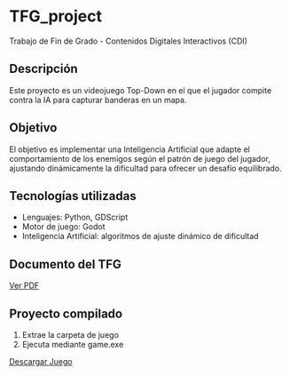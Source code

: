 # TFG_project
Trabajo de Fin de Grado - Contenidos Digitales Interactivos (CDI)

## Descripción
Este proyecto es un videojuego Top-Down en el que el jugador compite contra la IA para capturar banderas en un mapa.

## Objetivo
El objetivo es implementar una Inteligencia Artificial que adapte el comportamiento de los enemigos según el patrón de juego del jugador, ajustando dinámicamente la dificultad para ofrecer un desafío equilibrado.

## Tecnologías utilizadas
- Lenguajes: Python, GDScript
- Motor de juego: Godot
- Inteligencia Artificial: algoritmos de ajuste dinámico de dificultad

## Documento del TFG
[Ver PDF](https://drive.google.com/file/d/1x1jBXOCDfXvgDJzb__UkOE9WIuWKWvlm/view?usp=sharing)

## Proyecto compilado
1. Extrae la carpeta de juego
2. Ejecuta mediante game.exe

[Descargar Juego](https://drive.google.com/file/d/15en0YoxYBGy2oD85CURyHBq83kh5F9UG/view?usp=sharing)
